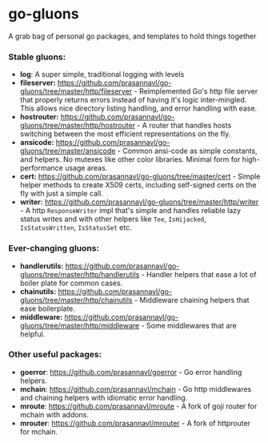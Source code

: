 # go-gluons

A grab bag of personal go packages, and templates to hold things together

### Stable gluons:

- **log**: A super simple, traditional logging with levels
- **fileserver:** https://github.com/prasannavl/go-gluons/tree/master/http/fileserver - Reimplemented Go's http file server that properly returns errors instead of having it's logic inter-mingled. This allows nice directory listing handling, and error handling with ease.
- **hostrouter:** https://github.com/prasannavl/go-gluons/tree/master/http/hostrouter - A router that handles hosts switching between the most efficient representations on the fly.
- **ansicode:** https://github.com/prasannavl/go-gluons/tree/master/ansicode - Common ansi-code as simple constants, and helpers. No mutexes like other color libraries. Minimal form for high-performance usage areas.  
- **cert:** https://github.com/prasannavl/go-gluons/tree/master/cert - Simple helper methods to create X509 certs, including self-signed certs on the fly with just a simple call. 
- **writer:** https://github.com/prasannavl/go-gluons/tree/master/http/writer - A http `ResponseWriter` impl that's simple and handles reliable lazy status writes and with other helpers like `Tee`, `IsHijacked`, `IsStatusWritten`, `IsStatusSet` etc.

### Ever-changing gluons:
- **handlerutils:** https://github.com/prasannavl/go-gluons/tree/master/http/handlerutils - Handler helpers that ease a lot of boiler plate for common cases.
- **chainutils:** https://github.com/prasannavl/go-gluons/tree/master/http/chainutils - Middleware chaining helpers that ease boilerplate.
- **middleware:** https://github.com/prasannavl/go-gluons/tree/master/http/middleware - Some middlewares that are helpful.  

### Other useful packages:

- **goerror**: https://github.com/prasannavl/goerror - Go error handling helpers.
- **mchain**: https://github.com/prasannavl/mchain - Go http middlewares and chaining helpers with idiomatic error handling.
- **mroute**: https://github.com/prasannavl/mroute - A fork of goji router for mchain with addons.
- **mrouter**: https://github.com/prasannavl/mrouter - A fork of httprouter for mchain.

